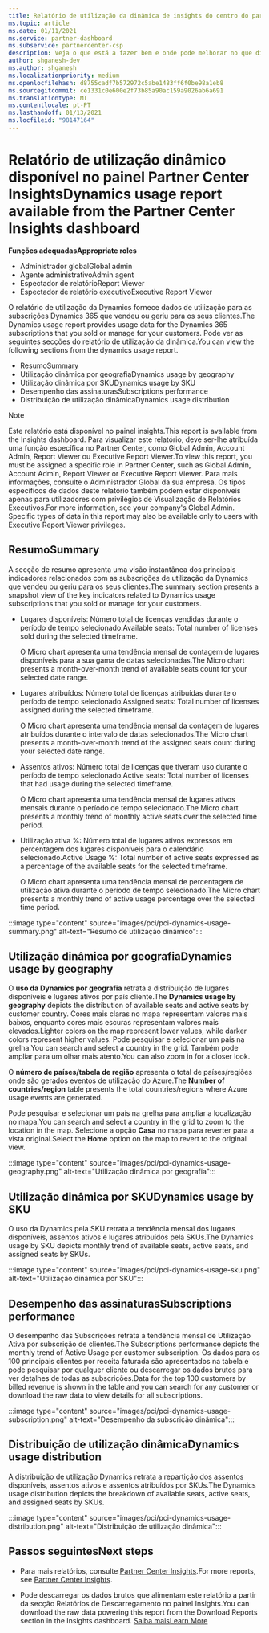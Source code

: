 ```yaml
---
title: Relatório de utilização da dinâmica de insights do centro do parceiro
ms.topic: article
ms.date: 01/11/2021
ms.service: partner-dashboard
ms.subservice: partnercenter-csp
description: Veja o que está a fazer bem e onde pode melhorar no que diz respeito ao uso de subscrições Dynamics que vende ou gere para os seus clientes.
author: shganesh-dev
ms.author: shganesh
ms.localizationpriority: medium
ms.openlocfilehash: d8755cadf7b572972c5abe1483ff6f0be98a1eb8
ms.sourcegitcommit: ce1331c0e600e2f73b85a90ac159a9026ab6a691
ms.translationtype: MT
ms.contentlocale: pt-PT
ms.lasthandoff: 01/13/2021
ms.locfileid: "98147164"
---
```

# <a name="dynamics-usage-report-available-from-the-partner-center-insights-dashboard"></a><span data-ttu-id="82170-103">Relatório de utilização dinâmico disponível no painel Partner Center Insights</span><span class="sxs-lookup"><span data-stu-id="82170-103">Dynamics usage report available from the Partner Center Insights dashboard</span></span>

<span data-ttu-id="82170-104">**Funções adequadas**</span><span class="sxs-lookup"><span data-stu-id="82170-104">**Appropriate roles**</span></span>
- <span data-ttu-id="82170-105">Administrador global</span><span class="sxs-lookup"><span data-stu-id="82170-105">Global admin</span></span>
- <span data-ttu-id="82170-106">Agente administrativo</span><span class="sxs-lookup"><span data-stu-id="82170-106">Admin agent</span></span>
- <span data-ttu-id="82170-107">Espectador de relatório</span><span class="sxs-lookup"><span data-stu-id="82170-107">Report Viewer</span></span>
- <span data-ttu-id="82170-108">Espectador de relatório executivo</span><span class="sxs-lookup"><span data-stu-id="82170-108">Executive Report Viewer</span></span>

<span data-ttu-id="82170-109">O relatório de utilização da Dynamics fornece dados de utilização para as subscrições Dynamics 365 que vendeu ou geriu para os seus clientes.</span><span class="sxs-lookup"><span data-stu-id="82170-109">The Dynamics usage report provides usage data for the Dynamics 365 subscriptions that you sold or manage for your customers.</span></span> <span data-ttu-id="82170-110">Pode ver as seguintes secções do relatório de utilização da dinâmica.</span><span class="sxs-lookup"><span data-stu-id="82170-110">You can view the following sections from the dynamics usage report.</span></span>

- <span data-ttu-id="82170-111">Resumo</span><span class="sxs-lookup"><span data-stu-id="82170-111">Summary</span></span>
- <span data-ttu-id="82170-112">Utilização dinâmica por geografia</span><span class="sxs-lookup"><span data-stu-id="82170-112">Dynamics usage by geography</span></span>
- <span data-ttu-id="82170-113">Utilização dinâmica por SKU</span><span class="sxs-lookup"><span data-stu-id="82170-113">Dynamics usage by SKU</span></span>
- <span data-ttu-id="82170-114">Desempenho das assinaturas</span><span class="sxs-lookup"><span data-stu-id="82170-114">Subscriptions performance</span></span>
- <span data-ttu-id="82170-115">Distribuição de utilização dinâmica</span><span class="sxs-lookup"><span data-stu-id="82170-115">Dynamics usage distribution</span></span>

 > [!NOTE]
 > <span data-ttu-id="82170-116">Este relatório está disponível no painel insights.</span><span class="sxs-lookup"><span data-stu-id="82170-116">This report is available from the Insights dashboard.</span></span> <span data-ttu-id="82170-117">Para visualizar este relatório, deve ser-lhe atribuída uma função específica no Partner Center, como Global Admin, Account Admin, Report Viewer ou Executive Report Viewer.</span><span class="sxs-lookup"><span data-stu-id="82170-117">To view this report, you must be assigned a specific role in Partner Center, such as Global Admin, Account Admin, Report Viewer or Executive Report Viewer.</span></span> <span data-ttu-id="82170-118">Para mais informações, consulte o Administrador Global da sua empresa. Os tipos específicos de dados deste relatório também podem estar disponíveis apenas para utilizadores com privilégios de Visualização de Relatórios Executivos.</span><span class="sxs-lookup"><span data-stu-id="82170-118">For more information, see your company's Global Admin. Specific types of data in this report may also be available only to users with Executive Report Viewer privileges.</span></span>

## <a name="summary"></a><span data-ttu-id="82170-119">Resumo</span><span class="sxs-lookup"><span data-stu-id="82170-119">Summary</span></span>

<span data-ttu-id="82170-120">A secção de resumo apresenta uma visão instantânea dos principais indicadores relacionados com as subscrições de utilização da Dynamics que vendeu ou geriu para os seus clientes.</span><span class="sxs-lookup"><span data-stu-id="82170-120">The summary section presents a snapshot view of the key indicators related to Dynamics usage subscriptions that you sold or manage for your customers.</span></span>  

- <span data-ttu-id="82170-121">Lugares disponíveis: Número total de licenças vendidas durante o período de tempo selecionado.</span><span class="sxs-lookup"><span data-stu-id="82170-121">Available seats: Total number of licenses sold during the selected timeframe.</span></span>

   <span data-ttu-id="82170-122">O Micro chart apresenta uma tendência mensal de contagem de lugares disponíveis para a sua gama de datas selecionadas.</span><span class="sxs-lookup"><span data-stu-id="82170-122">The Micro chart presents a month-over-month trend of available seats count for your selected date range.</span></span>

- <span data-ttu-id="82170-123">Lugares atribuídos: Número total de licenças atribuídas durante o período de tempo selecionado.</span><span class="sxs-lookup"><span data-stu-id="82170-123">Assigned seats: Total number of licenses assigned during the selected timeframe.</span></span>

   <span data-ttu-id="82170-124">O Micro chart apresenta uma tendência mensal da contagem de lugares atribuídos durante o intervalo de datas selecionados.</span><span class="sxs-lookup"><span data-stu-id="82170-124">The Micro chart presents a month-over-month trend of the assigned seats count during your selected date range.</span></span>

- <span data-ttu-id="82170-125">Assentos ativos: Número total de licenças que tiveram uso durante o período de tempo selecionado.</span><span class="sxs-lookup"><span data-stu-id="82170-125">Active seats: Total number of licenses that had usage during the selected timeframe.</span></span> 

   <span data-ttu-id="82170-126">O Micro chart apresenta uma tendência mensal de lugares ativos mensais durante o período de tempo selecionado.</span><span class="sxs-lookup"><span data-stu-id="82170-126">The Micro chart presents a monthly trend of monthly active seats over the selected time period.</span></span>

- <span data-ttu-id="82170-127">Utilização ativa %: Número total de lugares ativos expressos em percentagem dos lugares disponíveis para o calendário selecionado.</span><span class="sxs-lookup"><span data-stu-id="82170-127">Active Usage %: Total number of active seats expressed as a percentage of the available seats for the selected timeframe.</span></span> 

   <span data-ttu-id="82170-128">O Micro chart apresenta uma tendência mensal de percentagem de utilização ativa durante o período de tempo selecionado.</span><span class="sxs-lookup"><span data-stu-id="82170-128">The Micro chart presents a monthly trend of active usage percentage over the selected time period.</span></span>

:::image type="content" source="images/pci/pci-dynamics-usage-summary.png" alt-text="Resumo de utilização dinâmico":::

## <a name="dynamics-usage-by-geography"></a><span data-ttu-id="82170-130">Utilização dinâmica por geografia</span><span class="sxs-lookup"><span data-stu-id="82170-130">Dynamics usage by geography</span></span>

<span data-ttu-id="82170-131">O **uso da Dynamics por geografia** retrata a distribuição de lugares disponíveis e lugares ativos por país cliente.</span><span class="sxs-lookup"><span data-stu-id="82170-131">The **Dynamics usage by geography** depicts the distribution of available seats and active seats by customer country.</span></span> <span data-ttu-id="82170-132">Cores mais claras no mapa representam valores mais baixos, enquanto cores mais escuras representam valores mais elevados.</span><span class="sxs-lookup"><span data-stu-id="82170-132">Lighter colors on the map represent lower values, while darker colors represent higher values.</span></span> <span data-ttu-id="82170-133">Pode pesquisar e selecionar um país na grelha.</span><span class="sxs-lookup"><span data-stu-id="82170-133">You can search and select a country in the grid.</span></span> <span data-ttu-id="82170-134">Também pode ampliar para um olhar mais atento.</span><span class="sxs-lookup"><span data-stu-id="82170-134">You can also zoom in for a closer look.</span></span>

<span data-ttu-id="82170-135">O **número de países/tabela de região** apresenta o total de países/regiões onde são gerados eventos de utilização do Azure.</span><span class="sxs-lookup"><span data-stu-id="82170-135">The **Number of countries/region** table presents the total countries/regions where Azure usage events are generated.</span></span>

<span data-ttu-id="82170-136">Pode pesquisar e selecionar um país na grelha para ampliar a localização no mapa.</span><span class="sxs-lookup"><span data-stu-id="82170-136">You can search and select a country in the grid to zoom to the location in the map.</span></span> <span data-ttu-id="82170-137">Selecione a opção **Casa** no mapa para reverter para a vista original.</span><span class="sxs-lookup"><span data-stu-id="82170-137">Select the **Home** option on the map to revert to the original view.</span></span>

:::image type="content" source="images/pci/pci-dynamics-usage-geography.png" alt-text="Utilização dinâmica por geografia":::

## <a name="dynamics-usage-by-sku"></a><span data-ttu-id="82170-139">Utilização dinâmica por SKU</span><span class="sxs-lookup"><span data-stu-id="82170-139">Dynamics usage by SKU</span></span>

<span data-ttu-id="82170-140">O uso da Dynamics pela SKU retrata a tendência mensal dos lugares disponíveis, assentos ativos e lugares atribuídos pela SKUs.</span><span class="sxs-lookup"><span data-stu-id="82170-140">The Dynamics usage by SKU depicts monthly trend of available seats, active seats, and assigned seats by SKUs.</span></span>

:::image type="content" source="images/pci/pci-dynamics-usage-sku.png" alt-text="Utilização dinâmica por SKU":::

## <a name="subscriptions-performance"></a><span data-ttu-id="82170-142">Desempenho das assinaturas</span><span class="sxs-lookup"><span data-stu-id="82170-142">Subscriptions performance</span></span>

<span data-ttu-id="82170-143">O desempenho das Subscrições retrata a tendência mensal de Utilização Ativa por subscrição de clientes.</span><span class="sxs-lookup"><span data-stu-id="82170-143">The Subscriptions performance depicts the monthly trend of Active Usage per customer subscription.</span></span> <span data-ttu-id="82170-144">Os dados para os 100 principais clientes por receita faturada são apresentados na tabela e pode pesquisar por qualquer cliente ou descarregar os dados brutos para ver detalhes de todas as subscrições.</span><span class="sxs-lookup"><span data-stu-id="82170-144">Data for the top 100 customers by billed revenue is shown in the table and you can search for any customer or download the raw data to view details for all subscriptions.</span></span>

:::image type="content" source="images/pci/pci-dynamics-usage-subscription.png" alt-text="Desempenho da subscrição dinâmica":::

## <a name="dynamics-usage-distribution"></a><span data-ttu-id="82170-146">Distribuição de utilização dinâmica</span><span class="sxs-lookup"><span data-stu-id="82170-146">Dynamics usage distribution</span></span>

<span data-ttu-id="82170-147">A distribuição de utilização Dynamics retrata a repartição dos assentos disponíveis, assentos ativos e assentos atribuídos por SKUs.</span><span class="sxs-lookup"><span data-stu-id="82170-147">The Dynamics usage distribution depicts the breakdown of available seats, active seats, and assigned seats by SKUs.</span></span>

:::image type="content" source="images/pci/pci-dynamics-usage-distribution.png" alt-text="Distribuição de utilização dinâmica":::

## <a name="next-steps"></a><span data-ttu-id="82170-149">Passos seguintes</span><span class="sxs-lookup"><span data-stu-id="82170-149">Next steps</span></span>

- <span data-ttu-id="82170-150">Para mais relatórios, consulte [Partner Center Insights](partner-center-insights.md).</span><span class="sxs-lookup"><span data-stu-id="82170-150">For more reports, see [Partner Center Insights](partner-center-insights.md).</span></span>

- <span data-ttu-id="82170-151">Pode descarregar os dados brutos que alimentam este relatório a partir da secção Relatórios de Descarregamento no painel Insights.</span><span class="sxs-lookup"><span data-stu-id="82170-151">You can download the raw data powering this report from the Download Reports section in the Insights dashboard.</span></span> [<span data-ttu-id="82170-152">Saiba mais</span><span class="sxs-lookup"><span data-stu-id="82170-152">Learn More</span></span>](pci-download-reports.md) 
